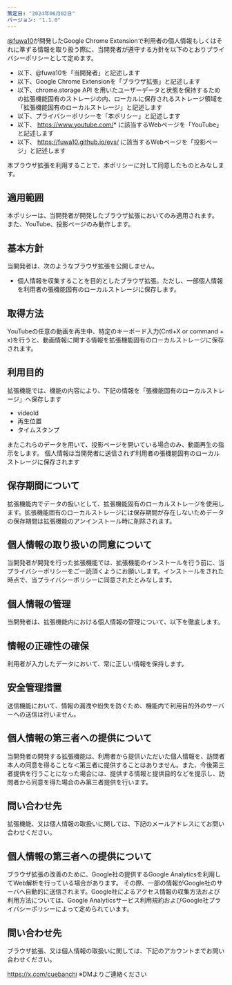 ```yaml
---
策定日: "2024年06月02日"
バージョン: "1.1.0"
---
```


[@fuwa10](https://github.com/fuwa10)が開発したGoogle Chrome
Extensionで利用者の個人情報もしくはそれに準ずる情報を取り扱う際に、当開発者が遵守する方針を以下のとおりプライバシーポリシーとして定めます。

- 以下、@fuwa10を「当開発者」と記述します
- 以下、Google Chrome Extensionを「ブラウザ拡張」と記述します
- 以下、chrome.storage API を用いたユーザーデータと状態を保持するための拡張機能固有のストレージの内、ローカルに保存されるストレージ領域を「拡張機能固有のローカルストレージ」と記述します
- 以下、プライバシーポリシーを「本ポリシー」と記述します
- 以下、 https://www.youtube.com/* に該当するWebページを「YouTube」と記述します
- 以下、 https://fuwa10.github.io/evs/ に該当するWebページを「投影ページ」と記述します


本ブラウザ拡張を利用することで、本ポリシーに対して同意したものとみなします。

## 適用範囲

本ポリシーは、当開発者が開発したブラウザ拡張においてのみ適用されます。
また、YouTube、投影ページのみ動作します。

## 基本方針

当開発者は、次のようなブラウザ拡張を公開しません。

- 個人情報を収集することを目的としたブラウザ拡張。ただし、一部個人情報を利用者の張機能固有のローカルストレージに保存します。

## 取得方法
YouTubeの任意の動画を再生中、特定のキーボード入力(Cntl+X or command + x)を行うと、動画情報に関する情報を拡張機能固有のローカルストレージに保存されます。

## 利用目的
拡張機能では、機能の内容により、下記の情報を「張機能固有のローカルストレージ」へ保存します

- videoId
- 再生位置
- タイムスタンプ

またこれらのデータを用いて、投影ページを開いている場合のみ、動画再生の指示をします。
個人情報は当開発者に送信されず利用者の張機能固有のローカルストレージに保存されます

## 保存期間について
拡張機能内でデータの扱いとして、拡張機能固有のローカルストレージを使用します。拡張機能固有のローカルストレージには保存期間が存在しないためデータの保存期間は拡張機能のアンインストール時に削除されます。

## 個人情報の取り扱いの同意について
当開発者が開発を行った拡張機能では、拡張機能のインストールを行う前に、当プライバシーポリシーをご一読頂くようにお願いします。インストールをされた時点で、当プライバシーポリシーに同意されたとみなします。

## 個人情報の管理
当開発者は、拡張機能内における個人情報の管理について、以下を徹底します。

## 情報の正確性の確保
利用者が入力したデータにおいて、常に正しい情報を保持します。

## 安全管理措置
送信機能において、情報の漏洩や紛失を防ぐため、機能内で利用目的外のサーバーへの送信は行いません。

## 個人情報の第三者への提供について
当開発者の開発する拡張機能は、利用者から提供いただいた個人情報を、訪問者本人の同意を得ることな＜第三者に提供することはありません。また、今後第三者提供を行うことになった場合には、提供する情報と提供目的などを提示し、訪問者から同意を得た場合のみ第三者提供を行います。

## 問い合わせ先
拡張機能、又は個人情報の取扱いに関しては、下記のメールアドレスにてお問い合わせください。

## 個人情報の第三者への提供について
ブラウザ拡張の改善のために、Google社の提供するGoogle Analyticsを利用してWeb解析を行っている場合があります。
その際、一部の情報がGoogle社のサーバへ自動的に送信されます。Google社によるアクセス情報の収集方法および利用方法については、Google Analyticsサービス利用規約およびGoogle社プライバシーポリシーによって定められています。

## 問い合わせ先
ブラウザ拡張、又は個人情報の取扱いに関しては、下記のアカウントまでお問い合わせください。

https://x.com/cuebanchi ※DMよりご連絡ください
